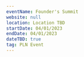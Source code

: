 ```yaml
---
eventName: Founder's Summit
website: null
location: Location TBD
startDate: 04/01/2023
endDate: 04/01/2023
dateTBD: true
tag: PLN Event
---
```


